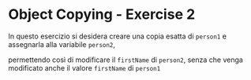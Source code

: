 # Object Copying - Exercise 2

In questo esercizio si desidera creare una copia esatta di `person1` e assegnarla alla variabile `person2`,

 permettendo così di modificare il `firstName` di `person2`, senza che venga modificato anche il valore `firstName` di `person1`
